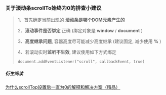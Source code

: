### 关于滚动条scrollTo始终为0的排查小建议

> 1、首先确定当前出现的 **滚动条是哪个DOM元素产生的**
>
> 2、**滚动事件是否绑定** 正确 (绑定对象是 **window** / **document** )
>
> 3、**高度继承问题**, 容器高度尽可能减少高度继承 (建议固定, 减少使用 **%** )
>
> 4、若滚动实时**监听不生效**, 建议使用如下方式绑定
>
> ```document.addEventListener("scroll", callbackEvent, true)```

##### 衍生阅读

[为什么scrollTop设置后一直为0的解释和解决方案（精品）](https://blog.csdn.net/kouryoushine/article/details/99745904)
